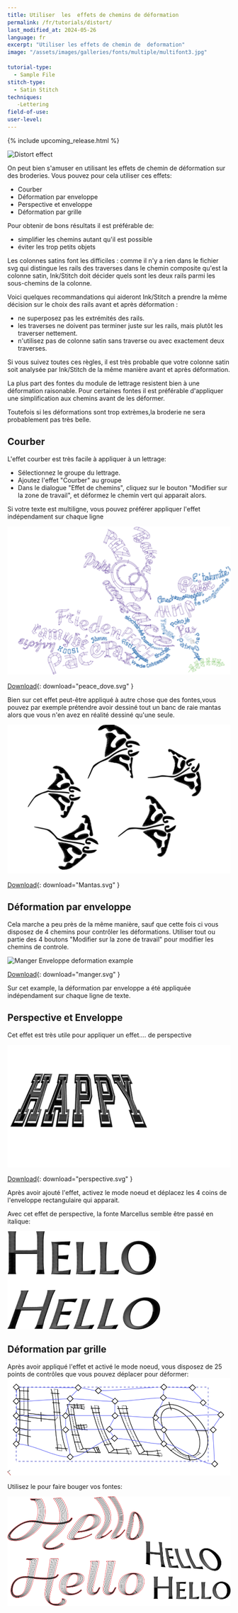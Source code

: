 ```yaml
---
title: Utiliser  les  effets de chemins de déformation
permalink: /fr/tutorials/distort/
last_modified_at: 2024-05-26
language: fr
excerpt: "Utiliser les effets de chemin de  deformation"
image: "/assets/images/galleries/fonts/multiple/multifont3.jpg"

tutorial-type:
  - Sample File
stitch-type: 
  - Satin Stitch
techniques:
   -Lettering
field-of-use:
user-level: 
---
```

{% include upcoming_release.html %}

![Distort effect](/assets/images/galleries/fonts/multiple/multifont3.jpg)

On  peut bien s'amuser en utilisant les effets de chemin de déformation sur des broderies. Vous pouvez pour cela utiliser ces effets:
* Courber
* Déformation par enveloppe
* Perspective et enveloppe
* Déformation par grille

Pour obtenir de bons résultats il est préférable  de: 
* simplifier les chemins  autant qu'il est possible
* éviter les trop petits objets

Les  colonnes satins font  les  difficiles : comme il n'y a rien dans le fichier svg qui distingue les rails des traverses dans le chemin composite qu'est la colonne satin, Ink/Stitch doit décider quels sont les deux rails parmi les  sous-chemins de la colonne.


Voici quelques recommandations  qui aideront Ink/Stitch a prendre la même décision sur le choix des  rails avant et après déformation :


- ne superposez pas  les extrémités des rails.
- les traverses  ne doivent  pas terminer  juste  sur les rails, mais plutôt les traverser nettement.
- n'utilisez pas de  colonne  satin sans traverse ou avec exactement deux traverses.

Si vous suivez  toutes ces  règles, il est très probable que votre colonne satin soit analysée par Ink/Stitch  de la même manière avant et après déformation.

La plus part des fontes du module de lettrage resistent bien à une déformation raisonable. Pour certaines fontes il est préférable d'appliquer une simplification aux chemins avant de les déformer.

Toutefois si  les déformations  sont trop extrèmes,la broderie ne sera probablement pas très belle.



## Courber

L'effet courber est très facile à appliquer à un lettrage:

* Sélectionnez le groupe du lettrage. 
* Ajoutez l'effet "Courber" au groupe
* Dans le dialogue "Effet de chemins", cliquez sur le bouton  "Modifier sur la zone de travail",
et déformez le chemin vert qui apparait alors.


Si votre texte est multiligne, vous pouvez préférer appliquer l'effet indépendament sur chaque ligne
 
![Lettering Bend Example](/assets/images/tutorials/distort/peace_dove.svg)

[Download](/assets/images/tutorials/distort/peace_dove.svg){: download="peace_dove.svg" }

Bien sur cet effet peut-être appliqué à autre chose que des fontes,vous pouvez par  exemple prétendre avoir dessiné tout
un banc de raie mantas alors que vous n'en avez en réalité dessiné qu'une seule.

![Mantas Bend Example](/assets/images/tutorials/distort/Mantas.svg)

[Download](/assets/images/tutorials/distort/Mantas.svg){: download="Mantas.svg" }

## Déformation par enveloppe

Cela marche a peu près de la même manière, sauf que cette fois ci vous disposez de 4 chemins pour contrôler les déformations.
Utiliser tout ou partie des  4 boutons "Modifier sur la zone de travail" pour modifier  les chemins de  controle.

![Manger Enveloppe deformation example](/assets/images/tutorials/distort/manger.svg)

[Download](/assets/images/tutorials/distort/manger.svg){: download="manger.svg" }

Sur cet example,  la déformation par enveloppe a été appliquée  indépendament sur chaque ligne de texte.

## Perspective et Enveloppe
Cet effet est très utile pour appliquer un effet.... de perspective


![perspective example](/assets/images/tutorials/distort/perspective.svg)

[Download](/assets/images/tutorials/distort/manger.svg){: download="perspective.svg" }

Après avoir ajouté l'effet, activez le mode noeud et déplacez  les 4 coins de l'enveloppe rectangulaire qui apparait.

Avec cet  effet de  perspective, la fonte Marcellus semble   être passé en italique:

![italique](/assets/images/tutorials/distort/italic.png)

## Déformation par grille

Après  avoir appliqué l'effet et  activé le mode noeud, vous disposez de 25 points de contrôles que vous pouvez déplacer pour déformer:
![grid](/assets/images/tutorials/distort/grid.png)

Utilisez le pour faire bouger  vos fontes:

![italique](/assets/images/tutorials/distort/hello.png)


